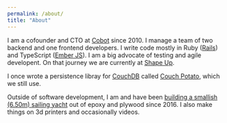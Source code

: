 ```yaml
---
permalink: /about/
title: "About"
---
```


I am a cofounder and CTO at [Cobot](https://www.cobot.me) since 2010. I manage a team of two backend and one frontend developers. I write code mostly in Ruby ([Rails](https://rubyonrails.org/)) and TypeScript ([Ember JS](https://emberjs.com/)). I am a big advocate of testing and agile developent. On that journey we are currently at [Shape Up](https://basecamp.com/shapeup).

I once wrote a persistence libray for [CouchDB](https://couchdb.apache.org/) called [Couch Potato](https://github.com/langalex/couch_potato), which we still use.

Outside of software development, I am and have been [building a smallish (6.50m) sailing yacht](/making-boats) out of epoxy and plywood since 2016. I also make things on 3d printers and occasionally videos.
